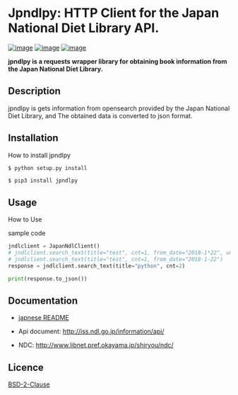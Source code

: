 Jpndlpy: HTTP Client for the Japan National Diet Library API.
========
[![image](https://img.shields.io/pypi/v/jpndlpy.svg)](https://pypi.org/project/jpndlpy/)
[![image](https://img.shields.io/pypi/l/jpndlpy.svg)](https://pypi.org/project/jpndlpy/)
[![image](https://img.shields.io/pypi/pyversions/jpndlpy.svg)](https://pypi.org/project/jpndlpy/)

**jpndlpy is a requests wrapper library for obtaining book information from the Japan National Diet Library.**


## Description

jpndlpy is gets information from opensearch provided by the Japan National Diet Library, and The obtained data is converted to json format.

Installation
------------

How to install jpndlpy

``` {.sourceCode .bash}
$ python setup.py install
```

```bash
$ pip3 install jpndlpy
```

Usage
------------

How to Use

sample code

``` python
jndlclient = JapanNdlClient()
# jndlclient.search_text(title="test", cnt=1, from_date="2018-1*22", until_date="tee")
# jndlclient.search_text(title="test", cnt=1, from_date="2018-1-22")
response = jndlclient.search_text(title="python", cnt=2)

print(response.to_json())
```

Documentation
-------------

- [japnese README](./README.ja.md)


- Api document: http://iss.ndl.go.jp/information/api/
- NDC: http://www.libnet.pref.okayama.jp/shiryou/ndc/


Licence
-------------

[BSD-2-Clause](https://opensource.org/licenses/BSD-2-Clause)
